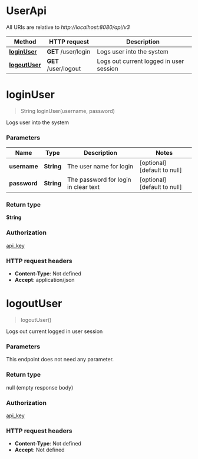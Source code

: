 # UserApi

All URIs are relative to *http://localhost:8080/api/v3*

| Method | HTTP request | Description |
|------------- | ------------- | -------------|
| [**loginUser**](UserApi.md#loginUser) | **GET** /user/login | Logs user into the system |
| [**logoutUser**](UserApi.md#logoutUser) | **GET** /user/logout | Logs out current logged in user session |


<a name="loginUser"></a>
# **loginUser**
> String loginUser(username, password)

Logs user into the system

    

### Parameters

|Name | Type | Description  | Notes |
|------------- | ------------- | ------------- | -------------|
| **username** | **String**| The user name for login | [optional] [default to null] |
| **password** | **String**| The password for login in clear text | [optional] [default to null] |

### Return type

**String**

### Authorization

[api_key](../README.md#api_key)

### HTTP request headers

- **Content-Type**: Not defined
- **Accept**: application/json

<a name="logoutUser"></a>
# **logoutUser**
> logoutUser()

Logs out current logged in user session

    

### Parameters
This endpoint does not need any parameter.

### Return type

null (empty response body)

### Authorization

[api_key](../README.md#api_key)

### HTTP request headers

- **Content-Type**: Not defined
- **Accept**: Not defined

